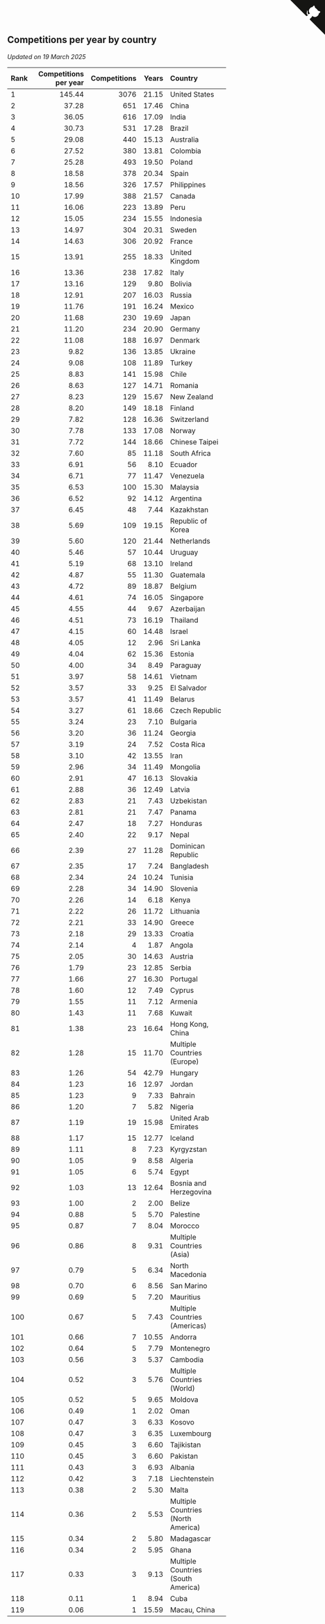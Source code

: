 ## Competitions per year by country

*Updated on 19 March 2025*

| Rank | Competitions per year | Competitions | Years | Country |
| :--- | ---: | ---: | ---: | :--- |
| 1 | 145.44 | 3076 | 21.15 | United States |
| 2 | 37.28 | 651 | 17.46 | China |
| 3 | 36.05 | 616 | 17.09 | India |
| 4 | 30.73 | 531 | 17.28 | Brazil |
| 5 | 29.08 | 440 | 15.13 | Australia |
| 6 | 27.52 | 380 | 13.81 | Colombia |
| 7 | 25.28 | 493 | 19.50 | Poland |
| 8 | 18.58 | 378 | 20.34 | Spain |
| 9 | 18.56 | 326 | 17.57 | Philippines |
| 10 | 17.99 | 388 | 21.57 | Canada |
| 11 | 16.06 | 223 | 13.89 | Peru |
| 12 | 15.05 | 234 | 15.55 | Indonesia |
| 13 | 14.97 | 304 | 20.31 | Sweden |
| 14 | 14.63 | 306 | 20.92 | France |
| 15 | 13.91 | 255 | 18.33 | United Kingdom |
| 16 | 13.36 | 238 | 17.82 | Italy |
| 17 | 13.16 | 129 | 9.80 | Bolivia |
| 18 | 12.91 | 207 | 16.03 | Russia |
| 19 | 11.76 | 191 | 16.24 | Mexico |
| 20 | 11.68 | 230 | 19.69 | Japan |
| 21 | 11.20 | 234 | 20.90 | Germany |
| 22 | 11.08 | 188 | 16.97 | Denmark |
| 23 | 9.82 | 136 | 13.85 | Ukraine |
| 24 | 9.08 | 108 | 11.89 | Turkey |
| 25 | 8.83 | 141 | 15.98 | Chile |
| 26 | 8.63 | 127 | 14.71 | Romania |
| 27 | 8.23 | 129 | 15.67 | New Zealand |
| 28 | 8.20 | 149 | 18.18 | Finland |
| 29 | 7.82 | 128 | 16.36 | Switzerland |
| 30 | 7.78 | 133 | 17.08 | Norway |
| 31 | 7.72 | 144 | 18.66 | Chinese Taipei |
| 32 | 7.60 | 85 | 11.18 | South Africa |
| 33 | 6.91 | 56 | 8.10 | Ecuador |
| 34 | 6.71 | 77 | 11.47 | Venezuela |
| 35 | 6.53 | 100 | 15.30 | Malaysia |
| 36 | 6.52 | 92 | 14.12 | Argentina |
| 37 | 6.45 | 48 | 7.44 | Kazakhstan |
| 38 | 5.69 | 109 | 19.15 | Republic of Korea |
| 39 | 5.60 | 120 | 21.44 | Netherlands |
| 40 | 5.46 | 57 | 10.44 | Uruguay |
| 41 | 5.19 | 68 | 13.10 | Ireland |
| 42 | 4.87 | 55 | 11.30 | Guatemala |
| 43 | 4.72 | 89 | 18.87 | Belgium |
| 44 | 4.61 | 74 | 16.05 | Singapore |
| 45 | 4.55 | 44 | 9.67 | Azerbaijan |
| 46 | 4.51 | 73 | 16.19 | Thailand |
| 47 | 4.15 | 60 | 14.48 | Israel |
| 48 | 4.05 | 12 | 2.96 | Sri Lanka |
| 49 | 4.04 | 62 | 15.36 | Estonia |
| 50 | 4.00 | 34 | 8.49 | Paraguay |
| 51 | 3.97 | 58 | 14.61 | Vietnam |
| 52 | 3.57 | 33 | 9.25 | El Salvador |
| 53 | 3.57 | 41 | 11.49 | Belarus |
| 54 | 3.27 | 61 | 18.66 | Czech Republic |
| 55 | 3.24 | 23 | 7.10 | Bulgaria |
| 56 | 3.20 | 36 | 11.24 | Georgia |
| 57 | 3.19 | 24 | 7.52 | Costa Rica |
| 58 | 3.10 | 42 | 13.55 | Iran |
| 59 | 2.96 | 34 | 11.49 | Mongolia |
| 60 | 2.91 | 47 | 16.13 | Slovakia |
| 61 | 2.88 | 36 | 12.49 | Latvia |
| 62 | 2.83 | 21 | 7.43 | Uzbekistan |
| 63 | 2.81 | 21 | 7.47 | Panama |
| 64 | 2.47 | 18 | 7.27 | Honduras |
| 65 | 2.40 | 22 | 9.17 | Nepal |
| 66 | 2.39 | 27 | 11.28 | Dominican Republic |
| 67 | 2.35 | 17 | 7.24 | Bangladesh |
| 68 | 2.34 | 24 | 10.24 | Tunisia |
| 69 | 2.28 | 34 | 14.90 | Slovenia |
| 70 | 2.26 | 14 | 6.18 | Kenya |
| 71 | 2.22 | 26 | 11.72 | Lithuania |
| 72 | 2.21 | 33 | 14.90 | Greece |
| 73 | 2.18 | 29 | 13.33 | Croatia |
| 74 | 2.14 | 4 | 1.87 | Angola |
| 75 | 2.05 | 30 | 14.63 | Austria |
| 76 | 1.79 | 23 | 12.85 | Serbia |
| 77 | 1.66 | 27 | 16.30 | Portugal |
| 78 | 1.60 | 12 | 7.49 | Cyprus |
| 79 | 1.55 | 11 | 7.12 | Armenia |
| 80 | 1.43 | 11 | 7.68 | Kuwait |
| 81 | 1.38 | 23 | 16.64 | Hong Kong, China |
| 82 | 1.28 | 15 | 11.70 | Multiple Countries (Europe) |
| 83 | 1.26 | 54 | 42.79 | Hungary |
| 84 | 1.23 | 16 | 12.97 | Jordan |
| 85 | 1.23 | 9 | 7.33 | Bahrain |
| 86 | 1.20 | 7 | 5.82 | Nigeria |
| 87 | 1.19 | 19 | 15.98 | United Arab Emirates |
| 88 | 1.17 | 15 | 12.77 | Iceland |
| 89 | 1.11 | 8 | 7.23 | Kyrgyzstan |
| 90 | 1.05 | 9 | 8.58 | Algeria |
| 91 | 1.05 | 6 | 5.74 | Egypt |
| 92 | 1.03 | 13 | 12.64 | Bosnia and Herzegovina |
| 93 | 1.00 | 2 | 2.00 | Belize |
| 94 | 0.88 | 5 | 5.70 | Palestine |
| 95 | 0.87 | 7 | 8.04 | Morocco |
| 96 | 0.86 | 8 | 9.31 | Multiple Countries (Asia) |
| 97 | 0.79 | 5 | 6.34 | North Macedonia |
| 98 | 0.70 | 6 | 8.56 | San Marino |
| 99 | 0.69 | 5 | 7.20 | Mauritius |
| 100 | 0.67 | 5 | 7.43 | Multiple Countries (Americas) |
| 101 | 0.66 | 7 | 10.55 | Andorra |
| 102 | 0.64 | 5 | 7.79 | Montenegro |
| 103 | 0.56 | 3 | 5.37 | Cambodia |
| 104 | 0.52 | 3 | 5.76 | Multiple Countries (World) |
| 105 | 0.52 | 5 | 9.65 | Moldova |
| 106 | 0.49 | 1 | 2.02 | Oman |
| 107 | 0.47 | 3 | 6.33 | Kosovo |
| 108 | 0.47 | 3 | 6.35 | Luxembourg |
| 109 | 0.45 | 3 | 6.60 | Tajikistan |
| 110 | 0.45 | 3 | 6.60 | Pakistan |
| 111 | 0.43 | 3 | 6.93 | Albania |
| 112 | 0.42 | 3 | 7.18 | Liechtenstein |
| 113 | 0.38 | 2 | 5.30 | Malta |
| 114 | 0.36 | 2 | 5.53 | Multiple Countries (North America) |
| 115 | 0.34 | 2 | 5.80 | Madagascar |
| 116 | 0.34 | 2 | 5.95 | Ghana |
| 117 | 0.33 | 3 | 9.13 | Multiple Countries (South America) |
| 118 | 0.11 | 1 | 8.94 | Cuba |
| 119 | 0.06 | 1 | 15.59 | Macau, China |


<a href="https://github.com/JustinTimeCuber/wca_statistics" class="github-corner" aria-label="View source on Github"><svg width="80" height="80" viewBox="0 0 250 250" style="fill:#151513; color:#fff; position: absolute; top: 0; border: 0; right: 0;" aria-hidden="true"><path d="M0,0 L115,115 L130,115 L142,142 L250,250 L250,0 Z"></path><path d="M128.3,109.0 C113.8,99.7 119.0,89.6 119.0,89.6 C122.0,82.7 120.5,78.6 120.5,78.6 C119.2,72.0 123.4,76.3 123.4,76.3 C127.3,80.9 125.5,87.3 125.5,87.3 C122.9,97.6 130.6,101.9 134.4,103.2" fill="currentColor" style="transform-origin: 130px 106px;" class="octo-arm"></path><path d="M115.0,115.0 C114.9,115.1 118.7,116.5 119.8,115.4 L133.7,101.6 C136.9,99.2 139.9,98.4 142.2,98.6 C133.8,88.0 127.5,74.4 143.8,58.0 C148.5,53.4 154.0,51.2 159.7,51.0 C160.3,49.4 163.2,43.6 171.4,40.1 C171.4,40.1 176.1,42.5 178.8,56.2 C183.1,58.6 187.2,61.8 190.9,65.4 C194.5,69.0 197.7,73.2 200.1,77.6 C213.8,80.2 216.3,84.9 216.3,84.9 C212.7,93.1 206.9,96.0 205.4,96.6 C205.1,102.4 203.0,107.8 198.3,112.5 C181.9,128.9 168.3,122.5 157.7,114.1 C157.9,116.9 156.7,120.9 152.7,124.9 L141.0,136.5 C139.8,137.7 141.6,141.9 141.8,141.8 Z" fill="currentColor" class="octo-body"></path></svg></a><style>.github-corner:hover .octo-arm{animation:octocat-wave 560ms ease-in-out}@keyframes octocat-wave{0%,100%{transform:rotate(0)}20%,60%{transform:rotate(-25deg)}40%,80%{transform:rotate(10deg)}}@media (max-width:500px){.github-corner:hover .octo-arm{animation:none}.github-corner .octo-arm{animation:octocat-wave 560ms ease-in-out}}</style>
